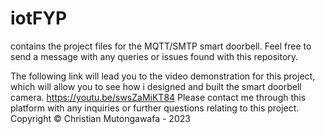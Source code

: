 # iotFYP
contains the project files for the MQTT/SMTP smart doorbell. Feel free to send a message with any queries or issues found with this repository.

The following link will lead you to the video demonstration for this project, which will allow you to see how i designed and built the smart doorbell camera.
https://youtu.be/swsZaMiKT84
Please contact me through this platform with any inquiries or further questions relating to this project.
Copyright © Christian Mutongawafa - 2023

